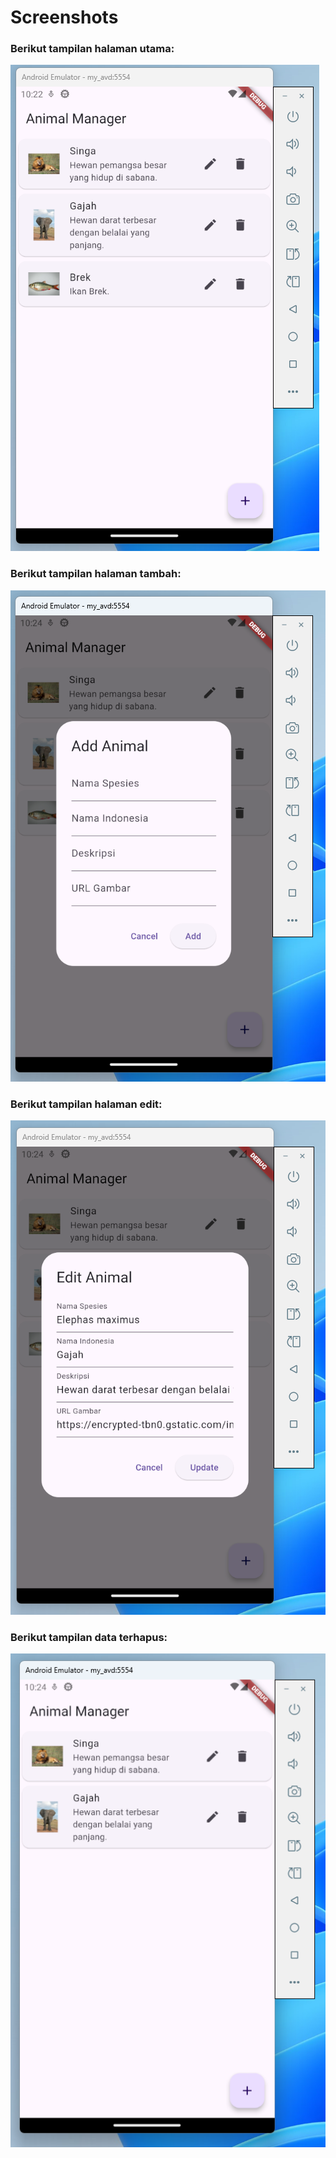 # Screenshots

### Berikut tampilan halaman utama:
![Layout](images/menu-utama.png)

### Berikut tampilan halaman tambah:
![Layout](images/menu-tambah.png)

### Berikut tampilan halaman edit:
![Layout](images/menu-edit.png)

### Berikut tampilan data terhapus:
![Layout](images/data-terhapus.png)